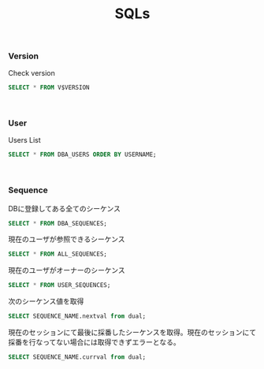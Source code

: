 <h1 align="center">SQLs</h1>
<br>

### Version

Check version

```sql
SELECT * FROM V$VERSION
```

<br>

### User

Users List

```sql
SELECT * FROM DBA_USERS ORDER BY USERNAME;
```

<br>

### Sequence

DBに登録してある全てのシーケンス

```sql
SELECT * FROM DBA_SEQUENCES;
```

現在のユーザが参照できるシーケンス

```sql
SELECT * FROM ALL_SEQUENCES;
```

現在のユーザがオーナーのシーケンス

```sql
SELECT * FROM USER_SEQUENCES;
```

次のシーケンス値を取得

```sql
SELECT SEQUENCE_NAME.nextval from dual;
```

現在のセッションにて最後に採番したシーケンスを取得。現在のセッションにて採番を行なってない場合には取得できずエラーとなる。

```sql
SELECT SEQUENCE_NAME.currval from dual;
```
